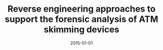 ---
abstract: ''
authors:
- Thomas Inführ
date: '2015-01-01'
featured: false
links:
- name: Publik
  url: https://publik.tuwien.ac.at/showentry.php?ID=246627&lang=1
publication_types:
- '7'
publishDate: '2015-01-01'
title: Reverse engineering approaches to support the forensic analysis of ATM skimming
  devices
url_pdf: ''
---